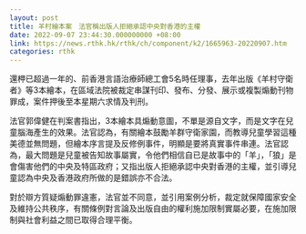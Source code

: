 ```yaml
---
layout: post
title: 羊村繪本案　法官稱出版人拒絕承認中央對香港的主權
date: 2022-09-07 23:44:30.000000000 +08:00
link: https://news.rthk.hk/rthk/ch/component/k2/1665963-20220907.htm
categories: rthk
---
```


還柙已超過一年的、前香港言語治療師總工會5名時任理事，去年出版《羊村守衛者》等3本繪本，在區域法院被裁定串謀刊印、發布、分發、展示或複製煽動刊物罪成，案件押後至本星期六求情及判刑。

法官郭偉健在判案書指出，3本繪本具煽動意圖，不單是源自文字，而是文字在兒童腦海產生的效果。法官認為，有關繪本鼓勵羊群守衛家園，而教導兒童學習這種美德並無問題，但繪本序言提及反修例事件，明顯是要將真實事件串連。法官認為，最大問題是兒童被告知故事屬實，令他們相信自已是故事中的「羊」，「狼」是會傷害他們的中央及特區政府；又指出版人拒絕承認中央對香港的主權，並引導兒童認為中央及香港政府所做的是錯誤亦不合法。

對於辯方質疑煽動罪違憲，法官並不同意，並引用案例分析，裁定就保障國家安全及維持公共秩序，有關條例對言論及出版自由的權利施加限制實屬必要，在施加限制與社會利益之間已取得合理平衡。
